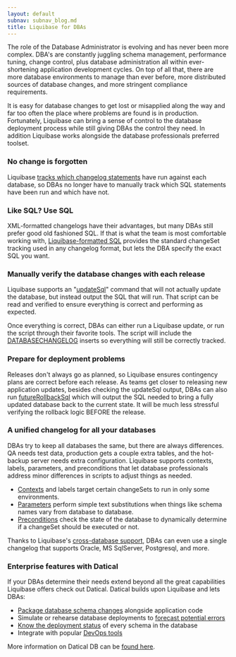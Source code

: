 ```yaml
---
layout: default
subnav: subnav_blog.md
title: Liquibase for DBAs
---
```


The role of the Database Administrator is evolving and has never been more complex. DBA's are constantly juggling schema management, performance tuning, change control, plus database administration all within ever-shortening application development cycles. On top of all that, there are more database environments to manage than ever before, more distributed sources of database changes, and more stringent compliance requirements.

It is easy for database changes to get lost or misapplied along the way and far too often the place where problems are found is in production. Fortunately, Liquibase can bring a sense of control to the database deployment process while still giving DBAs the control they need. In addition Liquibase works alongside the database professionals preferred toolset.

### No change is forgotten

Liquibase [tracks which changelog statements](http://www.liquibase.org/documentation/databasechangelog.html) have run against each database, so DBAs no longer have to manually track which SQL statements have been run and which have not.

### Like SQL? Use SQL

XML-formatted changelogs have their advantages, but many DBAs still prefer good old fashioned SQL. If that is what the team is most comfortable working with, [Liquibase-formatted SQL](http://www.liquibase.org/documentation/sql_format.html) provides the standard changeSet tracking used in any changelog format, but lets the DBA specify the exact SQL you want.

### Manually verify the database changes with each release

Liquibase supports an "[updateSql](http://www.liquibase.org/documentation/sql_output.html)" command that will not actually update the database, but instead output the SQL that will run. That script can be read and verified to ensure everything is correct and performing as expected.

Once everything is correct, DBAs can either run a Liquibase update, or run the script through their favorite tools. The script will include the [DATABASECHANGELOG](http://www.liquibase.org/documentation/databasechangelog_table.html) inserts so everything will still be correctly tracked.

### Prepare for deployment problems

Releases don't always go as planned, so Liquibase ensures contingency plans are correct before each release. As teams get closer to releasing new application updates, besides checking the updateSql output, DBAs can also run [futureRollbackSql](http://www.liquibase.org/documentation/rollback.html) which will output the SQL needed to bring a fully updated database back to the current state. It will be much less stressful verifying the rollback logic BEFORE the release.

### A unified changelog for all your databases

DBAs try to keep all databases the same, but there are always differences. QA needs test data, production gets a couple extra tables, and the hot-backup server needs extra configuration. Liquibase supports contexts, labels, parameters, and preconditions that let database professionals address minor differences in scripts to adjust things as needed.

- [Contexts](http://www.liquibase.org/documentation/contexts.html) and labels target certain changeSets to run in only some environments.
- [Parameters](http://www.liquibase.org/documentation/changelog_parameters.html) perform simple text substitutions when things like schema names vary from database to database.
- [Preconditions](http://www.liquibase.org/documentation/preconditions.html) check the state of the database to dynamically determine if a changeSet should be executed or not.

Thanks to Liquibase's [cross-database support](http://www.liquibase.org/databases.html), DBAs can even use a single changelog that supports Oracle, MS SqlServer, Postgresql, and more.

### Enterprise features with Datical

If your DBAs determine their needs extend beyond all the great capabilities Liquibase offers check out Datical.  Datical builds upon Liquibase and lets DBAs:

- [Package database schema changes](http://www.datical.com/product/packaging-intelligence/) alongside application code
- Simulate or rehearse database deployments to [forecast potential errors](http://www.datical.com/product/validation-intelligence/)
- [Know the deployment status](http://www.datical.com/product/management-intelligence/) of every schema in the database
- Integrate with popular [DevOps tools](http://www.datical.com/integrations/)

More information on Datical DB can be [found here](http://www.datical.com/product-information/).



